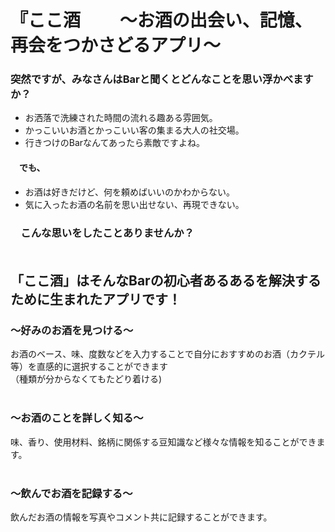 # 『ここ酒 　　〜お酒の出会い、記憶、再会をつかさどるアプリ〜

### 突然ですが、みなさんはBarと聞くとどんなことを思い浮かべますか？<br />

- お洒落で洗練された時間の流れる趣ある雰囲気。<br />
- かっこいいお酒とかっこいい客の集まる大人の社交場。<br />
- 行きつけのBarなんてあったら素敵ですよね。

#### 　でも、<br />

- お酒は好きだけど、何を頼めばいいのかわからない。<br />
- 気に入ったお酒の名前を思い出せない、再現できない。<br />

### 　こんな思いをしたことありませんか？<br /><br />

## 「ここ酒」はそんなBarの初心者あるあるを解決するために生まれたアプリです！<br />

### 〜好みのお酒を見つける〜<br />
お酒のベース、味、度数などを入力することで自分におすすめのお酒（カクテル等）を直感的に選択することができます<br />
（種類が分からなくてもたどり着ける)<br /><br />

### 〜お酒のことを詳しく知る〜<br />
味、香り、使用材料、銘柄に関係する豆知識など様々な情報を知ることができます。<br /><br />

### 〜飲んでお酒を記録する〜<br />
飲んだお酒の情報を写真やコメント共に記録することができます。<br /><br />






